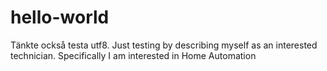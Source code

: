 # hello-world
Tänkte också testa utf8.
Just testing by describing myself as an interested technician.
Specifically I am interested in Home Automation
